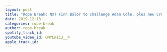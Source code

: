 ```yaml
---
layout: post
title: "Rope Break: NXT Finn Balor to challenge Adam Cole, plus new Cruiserweight Champion Dec 13 2019"
date: 2019-12-13
categories: rope-break
author: rope-break
spotify_track_id: 
youtube_video_id: OMYLm1CJ__4
apple_track_id: 
---
```

